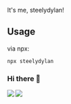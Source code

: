 It's me, steelydylan!

## Usage
via npx:
```
npx steelydylan
```

### Hi there 👋

<a href="https://github.com/anuraghazra/github-readme-stats">
  <img align="left" src="https://github-readme-stats.vercel.app/api?username=steelydylan&count_private=true" />
</a>

<a href="https://github.com/anuraghazra/convoychat">
  <img align="left" src="https://github-readme-stats.vercel.app/api/top-langs/?username=steelydylan" />
</a>
